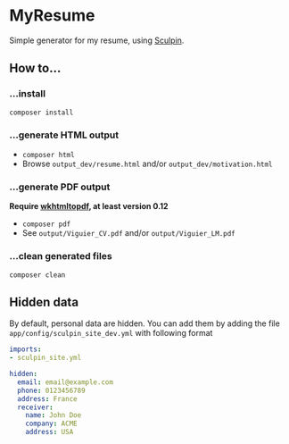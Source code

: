 # MyResume

Simple generator for my resume, using [Sculpin](https://sculpin.io).

## How to...

### ...install

`composer install`

### ...generate HTML output

* `composer html`
* Browse `output_dev/resume.html` and/or `output_dev/motivation.html` 

### ...generate PDF output

**Require [wkhtmltopdf](http://wkhtmltopdf.org/index.html), at least version 0.12**

* `composer pdf`
* See `output/Viguier_CV.pdf` and/or `output/Viguier_LM.pdf` 

### ...clean generated files

`composer clean`

## Hidden data

By default, personal data are hidden.
You can add them by adding the file `app/config/sculpin_site_dev.yml` with following format

```yml
imports:
- sculpin_site.yml

hidden:
  email: email@example.com
  phone: 0123456789
  address: France
  receiver:
    name: John Doe
    company: ACME
    address: USA
```
